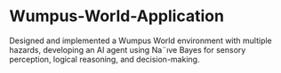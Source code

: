 # Wumpus-World-Application
Designed and implemented a Wumpus World environment with multiple hazards, developing an AI agent using Na¨ıve Bayes for sensory perception, logical reasoning, and decision-making.
